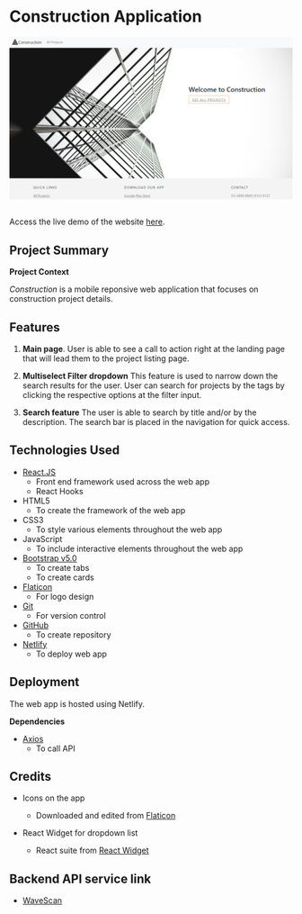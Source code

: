 # Construction Application
<img src='project260622/public/images/construction.png' style='display:block'><br>

Access the live demo of the website [here](https://project260622.netlify.app/).

## Project Summary

**Project Context**

 _Construction_ is a mobile reponsive web application that focuses on construction project details.

## Features
1. **Main page**. User is able to see a call to action right at the landing page that will lead them to the project listing page.

2. **Multiselect Filter dropdown** This feature is used to narrow down the search results for the user. User can search for projects by the tags by clicking the respective options at the filter input.

3. **Search feature** The user is able to search by title and/or by the description. The search bar is placed in the navigation for quick access.


## Technologies Used
* [React.JS](https://reactjs.org/)
    * Front end framework used across the web app
    * React Hooks
* HTML5
    * To create the framework of the web app
* CSS3
    * To style various elements throughout the web app
* JavaScript
    * To include interactive elements throughout the web app
* [Bootstrap v5.0](https://getbootstrap.com/docs/5.0/getting-started/introduction/)
    * To create tabs
    * To create cards 
* [Flaticon](https://www.flaticon.com/)
    * For logo design
* [Git](https://git-scm.com/)
    * For version control
* [GitHub](http://github.com)
    * To create repository
* [Netlify](https://www.netlify.com/)
    * To deploy web app

## Deployment
The web app is hosted using Netlify.

**Dependencies**

* [Axios](https://cdnjs.com/libraries/axios)
    * To call API

## Credits

* Icons on the app
    * Downloaded and edited from [Flaticon](https://www.flaticon.com/)

* React Widget for dropdown list
    * React suite from [React Widget](https://jquense.github.io/react-widgets/docs/DropdownList/)

## Backend API service link

* [WaveScan](https://wavescan-frontend-assessment.saurabhmudgal.repl.co/)